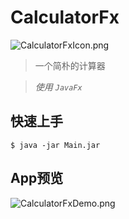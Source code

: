 # CalculatorFx

![CalculatorFxIcon.png](https://s1.ax2x.com/2018/04/18/lYxCr.png)

> 一个简朴的计算器

> *使用* *`JavaFx`*

## 快速上手

```shell
$ java -jar Main.jar
```

## App预览

![CalculatorFxDemo.png](https://s1.ax2x.com/2018/04/18/lYidR.png)


